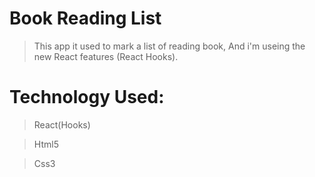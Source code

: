 # Book Reading List 

>This app it used to mark a list of reading book, 
>And i'm useing  the new React features (React Hooks).
# Technology Used:

>React(Hooks)

>Html5

>Css3
